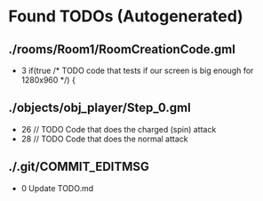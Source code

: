 # Found TODOs (Autogenerated)
## ./rooms/Room1/RoomCreationCode.gml
* 3 if(true /* TODO  code that tests if our screen is big enough for 1280x960 */) {

## ./objects/obj_player/Step_0.gml
* 26 		// TODO  Code that does the charged (spin) attack
* 28 		// TODO  Code that does the normal attack

## ./.git/COMMIT_EDITMSG
* 0 Update TODO.md

